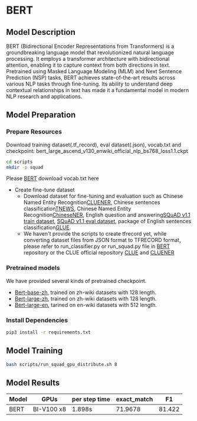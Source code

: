 ﻿# BERT

## Model Description

BERT (Bidirectional Encoder Representations from Transformers) is a groundbreaking language model that revolutionized
natural language processing. It employs a transformer architecture with bidirectional attention, enabling it to capture
context from both directions in text. Pretrained using Masked Language Modeling (MLM) and Next Sentence Prediction (NSP)
tasks, BERT achieves state-of-the-art results across various NLP tasks through fine-tuning. Its ability to understand
deep contextual relationships in text has made it a fundamental model in modern NLP research and applications.

## Model Preparation

### Prepare Resources

Download training dataset(.tf_record), eval dataset(.json), vocab.txt and checkpoint:
bert_large_ascend_v130_enwiki_official_nlp_bs768_loss1.1.ckpt

```sh
cd scripts
mkdir -p squad
```

Please [BERT](https://github.com/google-research/bert#pre-training-with-bert) download vocab.txt here

- Create fine-tune dataset
  - Download dataset for fine-tuning and evaluation such as Chinese Named Entity
    Recognition[CLUENER](https://github.com/CLUEbenchmark/CLUENER2020), Chinese sentences
    classification[TNEWS](https://github.com/CLUEbenchmark/CLUE), Chinese Named Entity
    Recognition[ChineseNER](https://github.com/zjy-ucas/ChineseNER), English question and answering[SQuAD v1.1 train
    dataset](https://rajpurkar.github.io/SQuAD-explorer/dataset/train-v1.1.json), [SQuAD v1.1 eval
    dataset](https://rajpurkar.github.io/SQuAD-explorer/dataset/dev-v1.1.json), package of English sentences
    classification[GLUE](https://gluebenchmark.com/tasks).
  - We haven't provide the scripts to create tfrecord yet, while converting dataset files from JSON format to TFRECORD
    format, please refer to run_classifier.py or run_squad.py file in [BERT](https://github.com/google-research/bert)
    repository or the CLUE official repository
    [CLUE](https://github.com/CLUEbenchmark/CLUE/blob/master/baselines/models/bert/run_classifier.py) and
    [CLUENER](https://github.com/CLUEbenchmark/CLUENER2020/tree/master/tf_version)

### Pretrained models

We have provided several kinds of pretrained checkpoint.

- [Bert-base-zh](https://download.mindspore.cn/model_zoo/r1.3/bert_base_ascend_v130_zhwiki_official_nlp_bs256_acc91.72_recall95.06_F1score93.36/),
  trained on zh-wiki datasets with 128 length.
- [Bert-large-zh](https://download.mindspore.cn/model_zoo/r1.3/bert_large_ascend_v130_zhwiki_official_nlp_bs3072_loss0.8/),
  trained on zh-wiki datasets with 128 length.
- [Bert-large-en](https://download.mindspore.cn/model_zoo/r1.3/bert_large_ascend_v130_enwiki_official_nlp_bs768_loss1.1/),
  tarined on en-wiki datasets with 512 length.

### Install Dependencies

```sh
pip3 install -r requirements.txt
```

## Model Training

```sh
bash scripts/run_squad_gpu_distribute.sh 8
```

## Model Results

| Model | GPUs       | per step time | exact_match | F1     |
|-------|------------|---------------|-------------|--------|
| BERT  | BI-V100 x8 | 1.898s        | 71.9678     | 81.422 |
